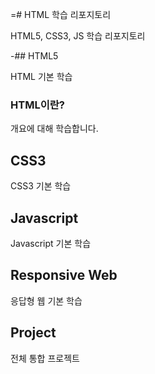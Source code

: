 =# HTML 학습 리포지토리

HTML5, CSS3, JS 학습 리포지토리

-## HTML5

HTML 기본 학습

### HTML이란?
개요에 대해 학습합니다.

## CSS3
CSS3 기본 학습

## Javascript 
Javascript 기본 학습

## Responsive Web
응답형 웹 기본 학습

## Project
전체 통합 프로젝트
